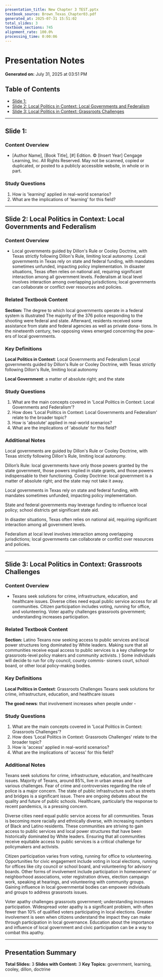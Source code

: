 ```yaml
---
presentation_title: New Chapter 3 TEST.pptx
textbook_source: Brown_Texas_Chapter03.pdf
generated_at: 2025-07-31 15:51:02
total_slides: 3
textbook_sections: 745
alignment_rate: 100.0%
processing_time: 0:00:06
---
```


# Presentation Notes
**Generated on:** July 31, 2025 at 03:51 PM

## Table of Contents
- [Slide 1: ](#slide-1)
- [Slide 2: Local Politics in Context: Local Governments and Federalism](#slide-2)
- [Slide 3: Local Politics in Context: Grassroots Challenges](#slide-3)

---

## Slide 1: 
### Content Overview
- [Author Name], [Book Title], [#] Edition. © [Insert Year] Cengage Learning, Inc. All Rights Reserved. May not be scanned, copied or duplicated, or posted to a publicly accessible website, in whole or in part.

### Study Questions
1. How is 'learning' applied in real-world scenarios?
2. What are the implications of 'learning' for this field?

---

## Slide 2: Local Politics in Context: Local Governments and Federalism
### Content Overview
- Local governments guided by Dillon's Rule or Cooley Doctrine, with Texas strictly following Dillon's Rule, limiting local autonomy.
Local governments in Texas rely on state and federal funding, with mandates sometimes unfunded, impacting policy implementation.
In disaster situations, Texas often relies on national aid, requiring significant interaction among all government levels.
Federalism at local level involves interaction among overlapping jurisdictions; local governments can collaborate or conflict over resources and policies.

### Related Textbook Content
**Section:** The degree to which local governments operate in a federal system is illustrated
The majority of the 376 police responding to the shooting were federal
and state. Afterward, residents
received some assistance from state and federal agencies as well as private dona-
tions. In the nineteenth century, two opposing views emerged concerning the pow-
ers of local governments.

### Key Definitions
**Local Politics in Context**: Local Governments and Federalism Local governments guided by Dillon's Rule or Cooley Doctrine, with Texas strictly following Dillon's Rule, limiting local autonomy

**Local Government**: a matter of absolute right; and the state

### Study Questions
1. What are the main concepts covered in 'Local Politics in Context: Local Governments and Federalism'?
2. How does 'Local Politics in Context: Local Governments and Federalism' relate to the broader topic?
3. How is 'absolute' applied in real-world scenarios?
4. What are the implications of 'absolute' for this field?

### Additional Notes
Local governments are guided by Dillon's Rule or Cooley Doctrine, with Texas strictly following Dillon's Rule, limiting local autonomy.

Dillon’s Rule: local governments have only those powers granted by the state government, those powers implied in state grants, and those powers indispensable to their functioning.
Cooley Doctrine: local government is a matter of absolute right; and the state may not take it away.

Local governments in Texas rely on state and federal funding, with mandates sometimes unfunded, impacting policy implementation.

State and federal governments may leverage funding to influence local policy; school districts get significant state aid.

In disaster situations, Texas often relies on national aid, requiring significant interaction among all government levels.

Federalism at local level involves interaction among overlapping jurisdictions; local governments can collaborate or conflict over resources and policies.

---

## Slide 3: Local Politics in Context: Grassroots Challenges
### Content Overview
- Texans seek solutions for crime, infrastructure, education, and healthcare issues.
Diverse cities need equal public service access for all communities.
Citizen participation includes voting, running for office, and volunteering.
Voter apathy challenges grassroots government; understanding increases participation.

### Related Textbook Content
**Section:** Latino Texans now seeking access to public services and local power structures
long dominated by White leaders. Making sure that all communities receive equal
access to public services is a key challenge for grassroots-level policy makers and
community activists. ) Some individuals will decide to run for city council, county commis-
sioners court, school board, or other local policy-making bodies.

### Key Definitions
**Local Politics in Context**: Grassroots Challenges Texans seek solutions for crime, infrastructure, education, and healthcare issues

**The good news**: that involvement increases when people under -

### Study Questions
1. What are the main concepts covered in 'Local Politics in Context: Grassroots Challenges'?
2. How does 'Local Politics in Context: Grassroots Challenges' relate to the broader topic?
3. How is 'access' applied in real-world scenarios?
4. What are the implications of 'access' for this field?

### Additional Notes
Texans seek solutions for crime, infrastructure, education, and healthcare issues.
Majority of Texans, around 85%, live in urban areas and face various challenges.
Fear of crime and controversies regarding the role of police is a major concern.
The state of public infrastructure such as streets and bridges is a significant issue.
There are ongoing debates about the quality and future of public schools.
Healthcare, particularly the response to recent pandemics, is a pressing concern.

Diverse cities need equal public service access for all communities.
Texas is becoming more racially and ethnically diverse, with increasing numbers of Black and Latino residents.
These communities are striving to gain access to public services and local power structures that have been historically dominated by White leaders.
Ensuring that all communities receive equitable access to public services is a critical challenge for policymakers and activists.

Citizen participation varies from voting, running for office to volunteering.
Opportunities for civic engagement include voting in local elections, running for offices like city council or school board, and volunteering for advisory boards.
Other forms of involvement include participation in homeowners’ or neighborhood associations, voter registration drives, election campaign work, speaking at hearings, and volunteering with community groups.
Gaining influence in local governmental bodies can empower individuals and groups to address grassroots issues.

Voter apathy challenges grassroots government; understanding increases participation.
Widespread voter apathy is a significant problem, with often fewer than 10% of qualified voters participating in local elections.
Greater involvement is seen when citizens understand the impact they can make through participation in local governance.
Education about the importance and influence of local government and civic participation can be a way to combat this apathy.

---

## Presentation Summary

**Total Slides:** 3
**Slides with Content:** 3
**Key Topics:** government, learning, cooley, dillon, doctrine
